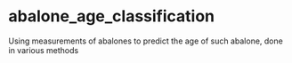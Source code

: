 # abalone_age_classification
Using measurements of abalones to predict the age of such abalone, done in various methods
